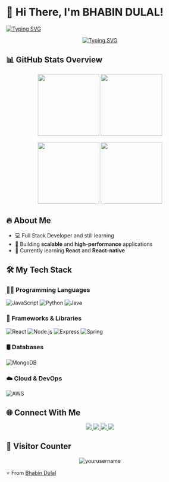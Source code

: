 # 💫 Hi There, I'm BHABIN DULAL! 

[![Typing SVG](https://readme-typing-svg.herokuapp.com?font=Fira+Code&weight=600&size=24&pause=1000&color=00F728&width=435&lines=Full+Stack+Developer;Tech+Enthusiast;Problem+Solver)](https://git.io/typing-svg)

<p align="center">
  <a href="https://github.com/DenverCoder1/readme-typing-svg"><img src="https://readme-typing-svg.herokuapp.com?font=Fira+Code&pause=1000&color=00F728&width=435&lines=Welcome+to+my+GitHub+Profile!;Let's+build+something+amazing+together." alt="Typing SVG" /></a>
</p>

## 📊 GitHub Stats Overview

<p align="center">
  <!-- Compact Language Stats -->
  <img height="165" src="https://github-readme-stats.vercel.app/api/top-langs/?username=bhabinexpert&layout=compact&theme=radical&hide_border=true" />
  
  <!-- Activity Graph -->
  <img height="165" src="https://github-readme-activity-graph.vercel.app/graph?username=bhabinexpert&theme=react-dark&hide_border=true&area=true" />
</p>

<p align="center">
  <!-- Profile Stats -->
  <img height="165" src="https://github-readme-stats.vercel.app/api?username=bhabinexpert&show_icons=true&theme=radical&hide_border=true&include_all_commits=true" />
  
  <!-- Streak Stats -->
  <img height="165" src="https://github-readme-streak-stats.herokuapp.com/?user=bhabinexpert&theme=radical&hide_border=true" />
</p>



## 🔥 About Me

- 💻 Full Stack Developer and still learning
- 🚀 Building **scalable** and **high-performance** applications
- 🌱 Currently learning **React** and **React-native**



## 🛠️ My Tech Stack

### 👨‍💻 Programming Languages

![JavaScript](https://img.shields.io/badge/-JavaScript-F7DF1E?style=flat-square&logo=javascript&logoColor=black)
![Python](https://img.shields.io/badge/-Python-3776AB?style=flat-square&logo=python&logoColor=white)
![Java](https://img.shields.io/badge/-Java-007396?style=flat-square&logo=java&logoColor=white)


### 🚀 Frameworks & Libraries

![React](https://img.shields.io/badge/-React-61DAFB?style=flat-square&logo=react&logoColor=black)
![Node.js](https://img.shields.io/badge/-Node.js-339933?style=flat-square&logo=node.js&logoColor=white)
![Express](https://img.shields.io/badge/-Express-000000?style=flat-square&logo=express&logoColor=white)
![Spring](https://img.shields.io/badge/-Spring-6DB33F?style=flat-square&logo=spring&logoColor=white)

### 🛢 Databases

![MongoDB](https://img.shields.io/badge/-MongoDB-47A248?style=flat-square&logo=mongodb&logoColor=white)

### ☁️ Cloud & DevOps

![AWS](https://img.shields.io/badge/-AWS-232F3E?style=flat-square&logo=amazon-aws&logoColor=white)




## 🌐 Connect With Me

<p align="center">
  <a href="https://linkedin.com/in/bhabindulal" target="_blank">
    <img src="https://img.shields.io/badge/-LinkedIn-0077B5?style=for-the-badge&logo=linkedin&logoColor=white"/>
  </a>
  <a href="https://twitter.com/#" target="_blank">
    <img src="https://img.shields.io/badge/-Twitter-1DA1F2?style=for-the-badge&logo=twitter&logoColor=white"/>
  </a>
  <a href="mailto:bhabindulal46@example.com" target="_blank">
    <img src="https://img.shields.io/badge/-Email-D14836?style=for-the-badge&logo=gmail&logoColor=white"/>
  </a>
  <a href="https://bhabindulal.com.np" target="_blank">
    <img src="https://img.shields.io/badge/-Portfolio-3423A6?style=for-the-badge&logo=google-chrome&logoColor=white"/>
  </a>
</p>

<!--## 💻 Latest Projects

<!-- PROJECTS-LIST:START 
- 🔥 [Awesome Project 1](https://github.com/bhabinexpert/LibraryManagementSystem) - Library Management System
- 🚀 [Awesome Project 2](https://github.com/yourusername/project2) - Next-gen solution for ABC problem
- 🎯 [Awesome Project 3](https://github.com/yourusername/project3) - Cutting-edge technology implementation
<!-- PROJECTS-LIST:END -->



## 🎯 Visitor Counter


<p align="center">
  <img src="https://komarev.com/ghpvc/?username=bhabinexpert&label=Profile%20views&color=0e75b6&style=flat" alt="yourusername" />
</p>

⭐️ From [Bhabin Dulal](https://github.com/yourusername)
